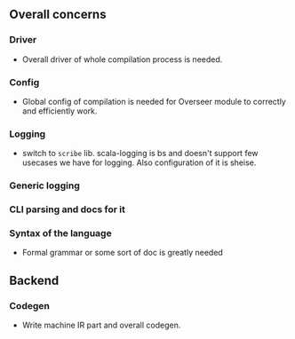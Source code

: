 ## Overall concerns

### Driver
- Overall driver of whole compilation process is needed.

### Config
- Global config of compilation is needed for Overseer module 
to correctly and efficiently work.

### Logging
- switch to `scribe` lib. scala-logging is bs and doesn't support 
few usecases we have for logging. Also configuration of it is sheise.

### Generic logging

### CLI parsing and docs for it

### Syntax of the language
- Formal grammar or some sort of doc is greatly needed

## Backend

### Codegen
- Write machine IR part and overall codegen.
